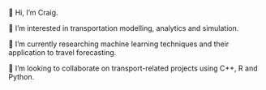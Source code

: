 👋 Hi, I’m Craig.

👀 I’m interested in transportation modelling, analytics and simulation.

🌱 I’m currently researching machine learning techniques and their application to travel forecasting.

💞️ I’m looking to collaborate on transport-related projects using C++, R and Python.

<!---
mcphersonc/mcphersonc is a ✨ special ✨ repository because its `README.md` (this file) appears on your GitHub profile.
You can click the Preview link to take a look at your changes.
--->
